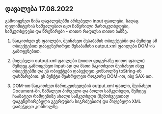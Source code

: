 ## დავალება 17.08.2022

გამოიყენეთ წინა დავალებებში არსებული input ფაილები, სადაც დელიმიტერის  საშუალებით იყო ჩაწერილი მართკუთხედები, სამკუთხედები და წრეწირები - თითო  რადიუსი თითო ხაზზე.

1. წაიკითხეთ ეს ფაილები, შეინახეთ შესაბამის  ობიექტებში და შემდეგ ამ ობიექტებით დააგენერირეთ შესაბამისი output.xml  ფაილები DOM-ის გამოყენებით.

2. მიღებული output.xml ფაილები (თითო  ფიგურაზე თითო ფაილი) შემდეგ გამოიყენეთ input-ად და მათი წაკითხვით  შეინახეთ ისევ ობიექტებში და ეს ობიექტები დაბეჭდეთ კონსოლზე toString-ის  დახმარებით. ეს პუნქტი შეასრულეთ როგორც DOM-ით, ისე SAX-ით.

3. DOM-ით  წაიკითხეთ მართკუთხედების output.xml ფაილი, შეინახეთ Document-ში, წაშალეთ  პირველი და ბოლო სამკუთხედი, შემდეგ ჩაამატეთ რამდენიმე ახალი სამკუთხედი  (შემთხვევითად დაგენერირებული გვერდების სიგრძეებით) და მიღებული XML  დაბეჭდეთ კონსოლზე.